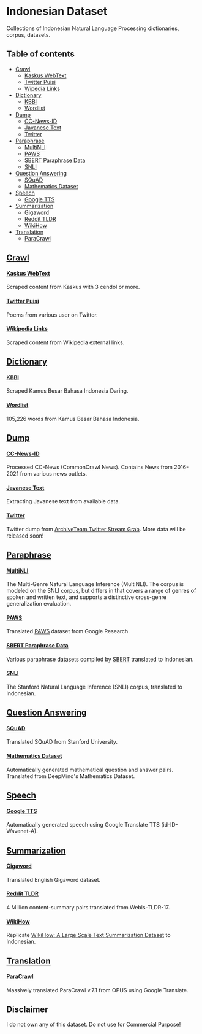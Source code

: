 # Indonesian Dataset

Collections of Indonesian Natural Language Processing dictionaries, corpus, datasets.

## Table of contents
  * [Crawl](#crawl)
    * [Kaskus WebText](#kaskus-webtext)
    * [Twitter Puisi](#twitter-puisi)
    * [Wipedia Links](#wikipedia-links)
  * [Dictionary](#dictionary)
    * [KBBI](#kbbi)
    * [Wordlist](#wordlist)
  * [Dump](#dump)
    * [CC-News-ID](#cc-news-id)
    * [Javanese Text](#javanese-text)
    * [Twitter](#twitter)
  * [Paraphrase](#paraphrase)
    * [MultiNLI](#multinli)
    * [PAWS](#paws)
    * [SBERT Paraphrase Data](#sbert-paraphrase-data)
    * [SNLI](#snli)
  * [Question Answering](#question-answering)
    * [SQuAD](#squad)
    * [Mathematics Dataset](#mathematics-dataset)
  * [Speech](#speech)
    * [Google TTS](#google-tts)
  * [Summarization](#summarization)
    * [Gigaword](#gigaword)
    * [Reddit TLDR](#reddit-tldr)
    * [WikiHow](#wikihow)
  * [Translation](#translation)
    * [ParaCrawl](#paracrawl)

## [Crawl](crawl)

#### [Kaskus WebText](crawl/kaskus-webtext)

Scraped content from Kaskus with 3 cendol or more.

#### [Twitter Puisi](crawl/twitter-puisi)

Poems from various user on Twitter.

#### [Wikipedia Links](crawl/wikipedia-links)

Scraped content from Wikipedia external links.

## [Dictionary](dictionary)

#### [KBBI](https://github.com/IllegalStashes/kbbi)

Scraped Kamus Besar Bahasa Indonesia Daring.

#### [Wordlist](dictionary/wordlist)

105,226 words from Kamus Besar Bahasa Indonesia.

## [Dump](dump)

#### [CC-News-ID](dump/cc-news)

Processed CC-News (CommonCrawl News). Contains News from 2016-2021 from various news outlets.

#### [Javanese Text](dump/jv-text)

Extracting Javanese text from available data.

#### [Twitter](dump/twitter)

Twitter dump from [ArchiveTeam Twitter Stream Grab](https://archive.org/details/twitterstream). More data will be released soon!

## [Paraphrase](paraphrase)

#### [MultiNLI](paraphrase/multinli)

The Multi-Genre Natural Language Inference (MultiNLI). The corpus is modeled on the SNLI corpus, but differs in that covers a range of genres of spoken and written text, and supports a distinctive cross-genre generalization evaluation.

#### [PAWS](paraphrase/paws)

Translated [PAWS](https://github.com/google-research-datasets/paws) dataset from Google Research.

#### [SBERT Paraphrase Data](paraphrase/sbert)

Various paraphrase datasets compiled by [SBERT](https://www.sbert.net/examples/training/paraphrases/README.html) translated to Indonesian.

#### [SNLI](paraphrase/snli)

The Stanford Natural Language Inference (SNLI) corpus, translated to Indonesian.

## [Question Answering](question-answering)

#### [SQuAD](question-answering/squad)

Translated SQuAD from Stanford University.

#### [Mathematics Dataset](question-answering/mathematics_dataset)

Automatically generated mathematical question and answer pairs. Translated from DeepMind's Mathematics Dataset.

## [Speech](speech)

#### [Google TTS](speech/gtts)

Automatically generated speech using Google Translate TTS (id-ID-Wavenet-A). 

## [Summarization](summarization)

#### [Gigaword](summarization/gigaword)

Translated English Gigaword dataset.

#### [Reddit TLDR](summarization/reddit_tldr)

4 Million content-summary pairs translated from Webis-TLDR-17. 

#### [WikiHow](summarization/wikihow)

Replicate [WikiHow: A Large Scale Text Summarization Dataset](https://arxiv.org/abs/1810.09305) to Indonesian.

## [Translation](translation)

#### [ParaCrawl](translation/paracrawl)

Massively translated ParaCrawl v.7.1 from OPUS using Google Translate.

## Disclaimer

I do not own any of this dataset. Do not use for Commercial Purpose!
